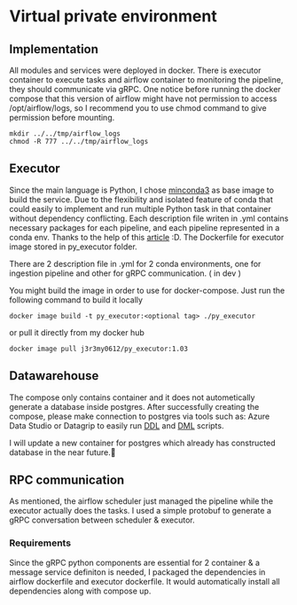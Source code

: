 # Virtual private environment
## Implementation
All modules and services were deployed in docker. There is executor container to execute tasks and airflow container to monitoring the pipeline, they should communicate via gRPC. One notice before running the docker compose that this version of airflow might have not permission to access /opt/airflow/logs, so I recommend you to use chmod command to give permission before mounting.
```
mkdir ../../tmp/airflow_logs
chmod -R 777 ../../tmp/airflow_logs
```

## Executor
Since the main language is Python, I chose [minconda3](https://hub.docker.com/r/continuumio/miniconda3) as base image to build the service. Due to the flexibility and isolated feature of conda that could easily to implement and run multiple Python task in that container without dependency conflicting. Each description file writen in .yml contains necessary packages for each pipeline, and each pipeline represented in a conda env. Thanks to the help of this [article](https://pythonspeed.com/articles/activate-conda-dockerfile/) :D. The Dockerfile for executor image stored in py_executor folder. 

There are 2 description file in .yml for 2 conda environments, one for ingestion pipeline and other for gRPC communication. ( in dev ) 

You might build the image in order to use for docker-compose. Just run the following command to build it locally 
```
docker image build -t py_executor:<optional tag> ./py_executor
```
or pull it directly from my docker hub
```
docker image pull j3r3my0612/py_executor:1.03
```
## Datawarehouse
The compose only contains container and it does not autometically generate a database inside postgres. After successfully creating the compose, please make connection to postgres via tools such as: Azure Data Studio or Datagrip to easily run [DDL](tasks\sql_script\ddl.sql) and [DML](tasks\sql_script\dml.sql) scripts. 

I will update a new container for postgres which already has constructed database in the near future.🤣
## RPC communication 
As mentioned, the airflow scheduler just managed the pipeline while the executor actually does the tasks. I used a simple protobuf to generate a gRPC conversation between scheduler & executor.
### Requirements

Since the gRPC python components are essential for 2 container & a message service definiton is needed, I packaged the dependencies in airflow dockerfile and executor dockerfile. It would automatically install all dependencies along with compose up.



